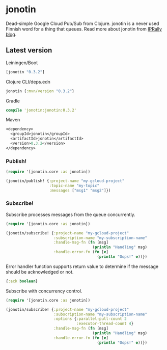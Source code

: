 # jonotin

Dead-simple Google Cloud Pub/Sub from Clojure. jonotin is a never used Finnish word for a thing that queues. Read more about jonotin from [IPRally blog](https://www.iprally.com/news/google-cloud-pubsub-with-clojure).

## Latest version

Leiningen/Boot
```clj
[jonotin "0.3.2"]
```

Clojure CLI/deps.edn
```clj
jonotin {:mvn/version "0.3.2"}
```

Gradle
```clj
compile 'jonotin:jonotin:0.3.2'
```

Maven
```clj
<dependency>
  <groupId>jonotin</groupId>
  <artifactId>jonotin</artifactId>
  <version>0.3.2</version>
</dependency>
```

### Publish!

```clj
(require '[jonotin.core :as jonotin])

(jonotin/publish! {:project-name "my-gcloud-project"
                   :topic-name "my-topic"
                   :messages ["msg1" "msg2"]})
```

### Subscribe!

Subscribe processes messages from the queue concurrently.
```clj
(require '[jonotin.core :as jonotin])

(jonotin/subscribe! {:project-name "my-gcloud-project"
                     :subscription-name "my-subscription-name"
                     :handle-msg-fn (fn [msg]
                                      (println "Handling" msg)
                     :handle-error-fn (fn [e]
                                        (println "Oops!" e))})
  ```

Error handler function supports return value to determine if the message should be acknowledged or not.
```clj
{:ack boolean}
```

Subscribe with concurrency control.
```clj
(require '[jonotin.core :as jonotin])

(jonotin/subscribe! {:project-name "my-gcloud-project"
                     :subscription-name "my-subscription-name"
                     :options {:parallel-pull-count 2
                               :executor-thread-count 4}
                     :handle-msg-fn (fn [msg]
                                      (println "Handling" msg)
                     :handle-error-fn (fn [e]
                                        (println "Oops!" e))})
  ```
